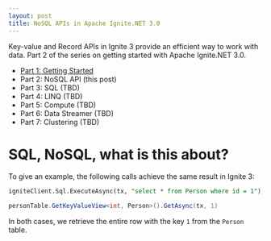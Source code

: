 ```yaml
---
layout: post
title: NoSQL APIs in Apache Ignite.NET 3.0
---
```


Key-value and Record APIs in Ignite 3 provide an efficient way to work with data. 
Part 2 of the series on getting started with Apache Ignite.NET 3.0.

* [Part 1: Getting Started](https://ptupitsyn.github.io/Getting-Started-With-Apache-Ignite-Net-3/)
* Part 2: NoSQL API (this post)
* Part 3: SQL (TBD)
* Part 4: LINQ (TBD)
* Part 5: Compute (TBD)
* Part 6: Data Streamer (TBD)
* Part 7: Clustering (TBD)

# SQL, NoSQL, what is this about?

To give an example, the following calls achieve the same result in Ignite 3:

```sql
igniteClient.Sql.ExecuteAsync(tx, "select * from Person where id = 1");
```

```csharp
personTable.GetKeyValueView<int, Person>().GetAsync(tx, 1)
```

In both cases, we retrieve the entire row with the key `1` from the `Person` table.
